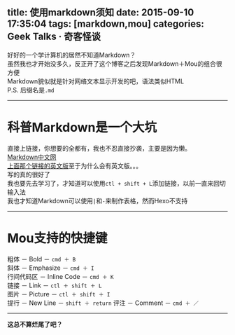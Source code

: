 title: 使用markdown须知
date: 2015-09-10 17:35:04
tags: [markdown,mou]
categories: Geek Talks · 奇客怪谈
---
好好的一个学计算机的居然不知道Markdown？  
虽然我也才开始没多久，反正开了这个博客之后发现Markdown＋Mou的组合很方便  
Markdown貌似就是针对网络文本显示开发的吧，语法类似HTML  
P.S. 后缀名是`.md` 
<!--more-->
***  
# 科普Markdown是一个大坑
直接上链接，你想要的全都有，我也不忍直接抄袭，主要是因为懒。  
[Markdown中文网](//www.markdown.cn/#acknowledgement)  
[上面那个链接的英文版](//daringfireball.net/projects/markdown/syntax)至于为什么会有英文版。。。  
写的真的很好了  
我也要先去学习了，才知道可以使用`ctl + shift + L`添加链接，以前一直来回切输入法  
我也才知道Markdown可以使用`|`和`-`来制作表格，然而Hexo不支持  
***  
# Mou支持的快捷键 
粗体 － Bold － `cmd ＋ B`  
斜体 － Emphasize － `cmd ＋ I`  
行间代码区 － Inline Code － `cmd ＋ K`  
链接 － Link － `ctl ＋ shift ＋ L`  
图片 － Picture － `ctl ＋ shift ＋ I`  
提行 － New Line － `shift ＋ return`
评注 － Comment － `cmd ＋ ／`  
***
**这总不算烂尾了吧？**

